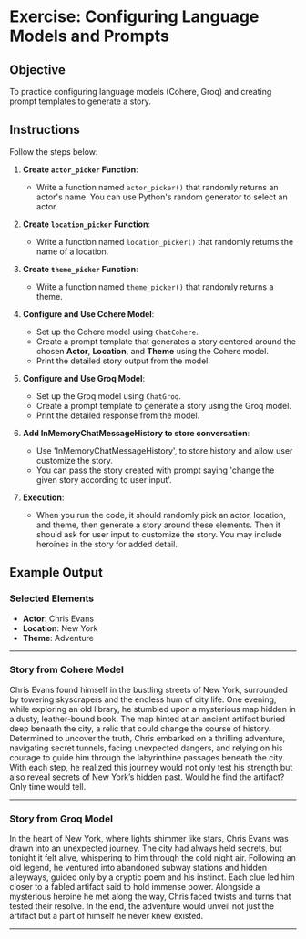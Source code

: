 # Exercise: Configuring Language Models and Prompts

## Objective
To practice configuring language models (Cohere, Groq) and creating prompt templates to generate a story.

## Instructions
Follow the steps below:

1. **Create `actor_picker` Function**:
   - Write a function named `actor_picker()` that randomly returns an actor's name. You can use Python's random generator to select an actor.

2. **Create `location_picker` Function**:
   - Write a function named `location_picker()` that randomly returns the name of a location.

3. **Create `theme_picker` Function**:
   - Write a function named `theme_picker()` that randomly returns a theme.

4. **Configure and Use Cohere Model**:
   - Set up the Cohere model using `ChatCohere`.
   - Create a prompt template that generates a story centered around the chosen **Actor**, **Location**, and **Theme** using the Cohere model.
   - Print the detailed story output from the model.

5. **Configure and Use Groq Model**:
   - Set up the Groq model using `ChatGroq`.
   - Create a prompt template to generate a story using the Groq model.
   - Print the detailed response from the model.
     
6. **Add InMemoryChatMessageHistory to store conversation**:
   - Use 'InMemoryChatMessageHistory', to store history and allow user customize the story.
   - You can pass the story created with prompt saying 'change the given story according to user input'.

6. **Execution**:
   - When you run the code, it should randomly pick an actor, location, and theme, then generate a story around these elements. Then it should ask for user input to customize the story. You may include heroines in the story for added detail.

## Example Output

### Selected Elements
- **Actor**: Chris Evans
- **Location**: New York
- **Theme**: Adventure

---

### Story from Cohere Model
Chris Evans found himself in the bustling streets of New York, surrounded by towering skyscrapers and the endless hum of city life. One evening, while exploring an old library, he stumbled upon a mysterious map hidden in a dusty, leather-bound book. The map hinted at an ancient artifact buried deep beneath the city, a relic that could change the course of history. Determined to uncover the truth, Chris embarked on a thrilling adventure, navigating secret tunnels, facing unexpected dangers, and relying on his courage to guide him through the labyrinthine passages beneath the city. With each step, he realized this journey would not only test his strength but also reveal secrets of New York’s hidden past. Would he find the artifact? Only time would tell.

---

### Story from Groq Model
In the heart of New York, where lights shimmer like stars, Chris Evans was drawn into an unexpected journey. The city had always held secrets, but tonight it felt alive, whispering to him through the cold night air. Following an old legend, he ventured into abandoned subway stations and hidden alleyways, guided only by a cryptic poem and his instinct. Each clue led him closer to a fabled artifact said to hold immense power. Alongside a mysterious heroine he met along the way, Chris faced twists and turns that tested their resolve. In the end, the adventure would unveil not just the artifact but a part of himself he never knew existed.

---
